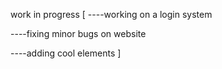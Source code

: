 work in progress 
[
----working on a login system


----fixing minor bugs on website

----adding cool elements
]
